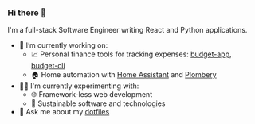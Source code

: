 ### Hi there 👋

I'm a full-stack Software Engineer writing React and Python applications.

- 🔭 I’m currently working on:
  - 📈 Personal finance tools for tracking expenses: [budget-app](https://github.com/dthigpen/budget-app), [budget-cli](https://github.com/dthigpen/budget-cli)
  - 🏠 Home automation with [Home Assistant](https://www.home-assistant.io/) and [Plombery](https://github.com/lucafaggianelli/plombery)
- 🧑‍🔬 I'm currently experimenting with:
  - 🌐 Framework-less web development
  - 🌱 Sustainable software and technologies
- 💬 Ask me about my [dotfiles](https://github.com/dthigpen/dotfiles)
<!-- - 🌱 I’m currently learning -->
<!-- - 📫 How to reach me: ... -->
